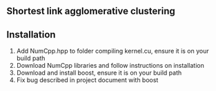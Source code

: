 ## Shortest link agglomerative clustering

## Installation
1. Add NumCpp.hpp to folder compiling kernel.cu, ensure it is on your build path
2. Download NumCpp libraries and follow instructions on installation
3. Download and install boost, ensure it is on your build path
4. Fix bug described in project document with boost

